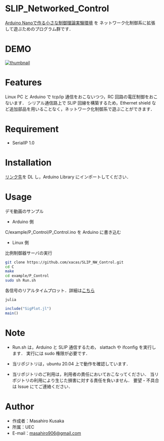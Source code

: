 # SLIP_Networked_Control

[Arduino Nanoで作る小さな制御理論実験環境](https://qiita.com/HppyCtrlEngnrng/items/38047016944f60724da8) を
ネットワーク化制御系に拡張して遊ぶためのプログラム群です．

# DEMO
 
 [![thumbnail](https://pbs.twimg.com/ext_tw_video_thumb/1294636262259748870/pu/img/Vcg0JoUhMITbztZ9.jpg)](https://twitter.com/i/status/1294636316978634752)
 
# Features
 
 Linux PC と Arduino で tcp/ip 通信をおこないつつ，RC 回路の電圧制御をおこないます．
 シリアル通信路上で SLIP 回線を構築するため，Ethernet shield など追加部品を用いることなく，ネットワーク化制御系で遊ぶことができます．
 
# Requirement
 
* SerialIP 1.0
 
# Installation

[リンク先](https://github.com/Inokinoki/SerialIP)を DL し，Arduino Library にインポートしてください．

# Usage
 
デモ動画のサンプル
 
* Arduino 側

C/example/P_Control/P_Control.ino を Arduino に書き込む

* Linux 側

比例制御器サーバの実行

```bash
git clone https://github.com/xacas/SLIP_NW_Control.git
cd C
make
cd example/P_Control
sudo sh Run.sh
```
 
 各信号のリアルタイムプロット．詳細は[こちら](https://qiita.com/lxacas/items/4f0ab61e59981dcb3cdd)
 
 ```bash
 julia
 ```
 
 ```julia
 include("SigPlot.jl")
 main()
 ```
 
# Note
 
 * Run.sh は，Arduino と SLIP 通信するため，
 slattach や ifconfig を実行します．
 実行には sudo 権限が必要です．
 
 * 当リポジトリは，ubuntu 20.04 上で動作を確認しています．
 
 * 当リポジトリのご利用は，利用者の責任においておこなってください．
 当リポジトリの利用により生じた損害に対する責任を負いません．
 要望・不具合は Issue にてご連絡ください．
 
# Author
 
* 作成者：Masahiro Kusaka
* 所属：UEC
* E-mail：masahiro906@gmail.com
